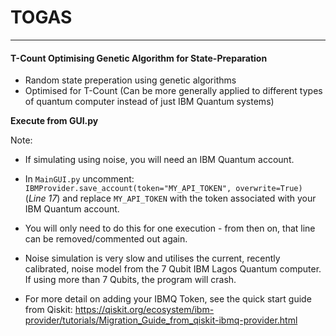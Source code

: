 # TOGAS

---

#### T-Count Optimising Genetic Algorithm for State-Preparation

- Random state preperation using genetic algorithms
- Optimised for T-Count (Can be more generally applied to different types of quantum computer instead of just IBM Quantum systems)

**Execute from GUI.py**

Note: 

 - If simulating using noise, you will need an IBM Quantum account. 

 - In ```MainGUI.py``` uncomment: ```IBMProvider.save_account(token="MY_API_TOKEN", overwrite=True)``` (*Line 17*) and replace ```MY_API_TOKEN``` with the token associated with your IBM Quantum account. 

 - You will only need to do this for one execution - from then on, that line can be removed/commented out again.

 - Noise simulation is very slow and utilises the current, recently calibrated, noise model from the 7 Qubit IBM Lagos Quantum computer. If using more than 7 Qubits, the program will crash.

 - For more detail on adding your IBMQ Token, see the quick start guide from Qiskit: https://qiskit.org/ecosystem/ibm-provider/tutorials/Migration_Guide_from_qiskit-ibmq-provider.html